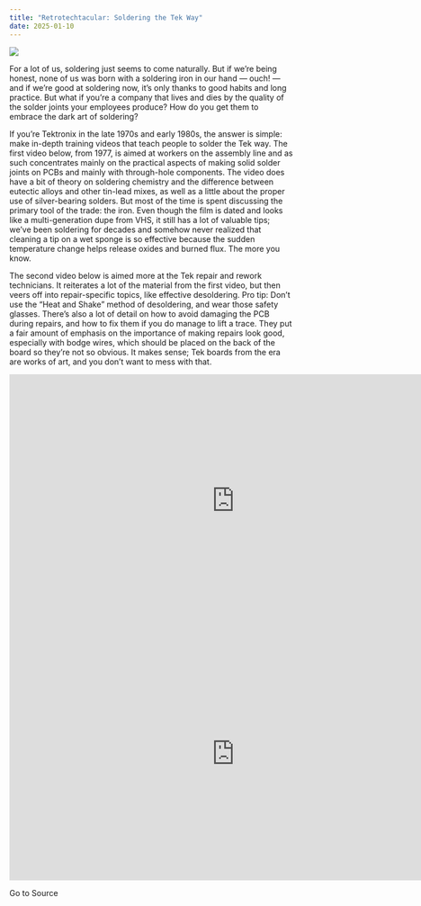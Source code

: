 ```yaml
---
title: "Retrotechtacular: Soldering the Tek Way"
date: 2025-01-10
---
```


![](https://hackaday.com/wp-content/uploads/2025/01/tek_soldering.jpeg?w=640)

For a lot of us, soldering just seems to come naturally. But if we’re being honest, none of us was born with a soldering iron in our hand — ouch! — and if we’re good at soldering now, it’s only thanks to good habits and long practice. But what if you’re a company that lives and dies by the quality of the solder joints your employees produce? How do you get them to embrace the dark art of soldering?

If you’re Tektronix in the late 1970s and early 1980s, the answer is simple: make in-depth training videos that teach people to solder the Tek way. The first video below, from 1977, is aimed at workers on the assembly line and as such concentrates mainly on the practical aspects of making solid solder joints on PCBs and mainly with through-hole components. The video does have a bit of theory on soldering chemistry and the difference between eutectic alloys and other tin-lead mixes, as well as a little about the proper use of silver-bearing solders. But most of the time is spent discussing the primary tool of the trade: the iron. Even though the film is dated and looks like a multi-generation dupe from VHS, it still has a lot of valuable tips; we’ve been soldering for decades and somehow never realized that cleaning a tip on a wet sponge is so effective because the sudden temperature change helps release oxides and burned flux. The more you know.

The second video below is aimed more at the Tek repair and rework technicians. It reiterates a lot of the material from the first video, but then veers off into repair-specific topics, like effective desoldering. Pro tip: Don’t use the “Heat and Shake” method of desoldering, and wear those safety glasses. There’s also a lot of detail on how to avoid damaging the PCB during repairs, and how to fix them if you do manage to lift a trace. They put a fair amount of emphasis on the importance of making repairs look good, especially with bodge wires, which should be placed on the back of the board so they’re not so obvious. It makes sense; Tek boards from the era are works of art, and you don’t want to mess with that.

<iframe loading="lazy" title="Tektronix Solder And Its Application In Electrical Assembly 1977" width="800" height="450" src="https://www.youtube.com/embed/yZSveVpgmIM?feature=oembed" frameborder="0" allow="accelerometer; autoplay; clipboard-write; encrypted-media; gyroscope; picture-in-picture; web-share" referrerpolicy="strict-origin-when-cross-origin" allowfullscreen></iframe>

<iframe loading="lazy" title="Tektronix Making Quality Circuit Board Repairs 1980" width="800" height="450" src="https://www.youtube.com/embed/jMchFqu3Jx0?feature=oembed" frameborder="0" allow="accelerometer; autoplay; clipboard-write; encrypted-media; gyroscope; picture-in-picture; web-share" referrerpolicy="strict-origin-when-cross-origin" allowfullscreen></iframe>

Go to Source
